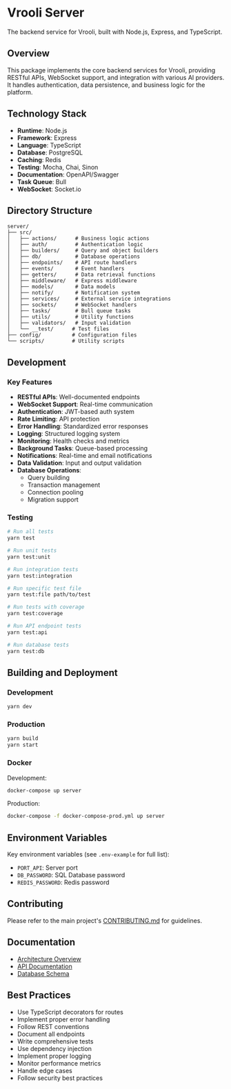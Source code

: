 # Vrooli Server

The backend service for Vrooli, built with Node.js, Express, and TypeScript.

## Overview

This package implements the core backend services for Vrooli, providing RESTful APIs, WebSocket support, and integration with various AI providers. It handles authentication, data persistence, and business logic for the platform.

## Technology Stack

- **Runtime**: Node.js
- **Framework**: Express
- **Language**: TypeScript
- **Database**: PostgreSQL
- **Caching**: Redis
- **Testing**: Mocha, Chai, Sinon
- **Documentation**: OpenAPI/Swagger
- **Task Queue**: Bull
- **WebSocket**: Socket.io

## Directory Structure

```
server/
├── src/
│   ├── actions/      # Business logic actions
│   ├── auth/         # Authentication logic
│   ├── builders/     # Query and object builders
│   ├── db/           # Database operations
│   ├── endpoints/    # API route handlers
│   ├── events/       # Event handlers
│   ├── getters/      # Data retrieval functions
│   ├── middleware/   # Express middleware
│   ├── models/       # Data models
│   ├── notify/       # Notification system
│   ├── services/     # External service integrations
│   ├── sockets/      # WebSocket handlers
│   ├── tasks/        # Bull queue tasks
│   ├── utils/        # Utility functions
│   ├── validators/   # Input validation
│   └── __test/      # Test files
├── config/          # Configuration files
└── scripts/         # Utility scripts
```

## Development

### Key Features

- **RESTful APIs**: Well-documented endpoints
- **WebSocket Support**: Real-time communication
- **Authentication**: JWT-based auth system
- **Rate Limiting**: API protection
- **Error Handling**: Standardized error responses
- **Logging**: Structured logging system
- **Monitoring**: Health checks and metrics
- **Background Tasks**: Queue-based processing
- **Notifications**: Real-time and email notifications
- **Data Validation**: Input and output validation
- **Database Operations**: 
  - Query building
  - Transaction management
  - Connection pooling
  - Migration support

### Testing

```bash
# Run all tests
yarn test

# Run unit tests
yarn test:unit

# Run integration tests
yarn test:integration

# Run specific test file
yarn test:file path/to/test

# Run tests with coverage
yarn test:coverage

# Run API endpoint tests
yarn test:api

# Run database tests
yarn test:db
```

## Building and Deployment

### Development

```bash
yarn dev
```

### Production

```bash
yarn build
yarn start
```

### Docker

Development:
```bash
docker-compose up server
```

Production:
```bash
docker-compose -f docker-compose-prod.yml up server
```

## Environment Variables

Key environment variables (see `.env-example` for full list):

- `PORT_API`: Server port
- `DB_PASSWORD`: SQL Database password
- `REDIS_PASSWORD`: Redis password

## Contributing

Please refer to the main project's [CONTRIBUTING.md](../../CONTRIBUTING.md) for guidelines.

## Documentation

- [Architecture Overview](../../ARCHITECTURE.md)
- [API Documentation](../docs/api/README.md)
- [Database Schema](../db/README.md)

## Best Practices

- Use TypeScript decorators for routes
- Implement proper error handling
- Follow REST conventions
- Document all endpoints
- Write comprehensive tests
- Use dependency injection
- Implement proper logging
- Monitor performance metrics
- Handle edge cases
- Follow security best practices 